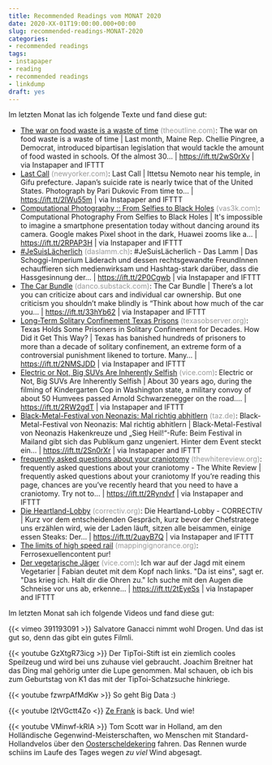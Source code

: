 ```yaml
---
title: Recommended Readings vom MONAT 2020
date: 2020-XX-01T19:00:00.000+00:00
slug: recommended-readings-MONAT-2020
categories:
- recommended readings
tags:
- instapaper
- reading
- recommended readings
- linkdump
draft: yes
---
```


Im letzten Monat las ich folgende Texte und fand diese gut:

- [The war on food waste is a waste of time](https://theoutline.com/post/8739/food-waste-fight-waste-of-time) <span style="color: #999999;">(theoutline.com)</span>: The war on food waste is a waste of time | Last month, Maine Rep. Chellie Pingree, a Democrat, introduced bipartisan legislation that would tackle the amount of food wasted in schools. Of the almost 30… | https://ift.tt/2wS0rXv | via Instapaper and IFTTT
- [Last Call](https://www.newyorker.com/magazine/2013/06/24/last-call-3) <span style="color: #999999;">(newyorker.com)</span>: Last Call | Ittetsu Nemoto near his temple, in Gifu prefecture. Japan’s suicide rate is nearly twice that of the United States. Photograph by Pari Dukovic From time to… | https://ift.tt/2lWu55m | via Instapaper and IFTTT
- [Computational Photography :: From Selfies to Black Holes](https://vas3k.com/blog/computational_photography/) <span style="color: #999999;">(vas3k.com)</span>: Computational Photography From Selfies to Black Holes | It's impossible to imagine a smartphone presentation today without dancing around its camera. Google makes Pixel shoot in the dark, Huawei zooms like a… | https://ift.tt/2RPAP3H | via Instapaper and IFTTT
- [#JeSuisLächerlich](https://daslamm.ch/jesuislaecherlich/) <span style="color: #999999;">(daslamm.ch)</span>: #JeSuisLächerlich - Das Lamm | Das Schoggi-Imperium Läderach und dessen rechtsgewandte FreundInnen echauffieren sich medienwirksam und Hashtag-stark darüber, dass die Hassgesinnung der… | https://ift.tt/2P0Cgwb | via Instapaper and IFTTT
- [The Car Bundle](https://danco.substack.com/p/the-car-bundle) <span style="color: #999999;">(danco.substack.com)</span>: The Car Bundle | There’s a lot you can criticize about cars and individual car ownership. But one criticism you shouldn’t make blindly is “Think about how much of the car you… | https://ift.tt/33hYb62 | via Instapaper and IFTTT
- [Long-Term Solitary Confinement Texas Prisons](https://www.texasobserver.org/solitary-confinement-texas/) <span style="color: #999999;">(texasobserver.org)</span>: Texas Holds Some Prisoners in Solitary Confinement for Decades. How Did it Get This Way? | Texas has banished hundreds of prisoners to more than a decade of solitary confinement, an extreme form of a controversial punishment likened to torture. Many… | https://ift.tt/2NMSJDD | via Instapaper and IFTTT
- [Electric or Not, Big SUVs Are Inherently Selfish](https://www.vice.com/en_us/article/m7q7eb/electric-or-not-big-suvs-are-inherently-selfish) <span style="color: #999999;">(vice.com)</span>: Electric or Not, Big SUVs Are Inherently Selfish | About 30 years ago, during the filming of Kindergarten Cop in Washington state, a military convoy of about 50 Humvees passed Arnold Schwarzenegger on the road.… | https://ift.tt/2RW2gdT | via Instapaper and IFTTT
- [Black-Metal-Festival von Neonazis: Mal richtig abhitlern](https://taz.de/Black-Metal-Festival-von-Neonazis/!5586270/) <span style="color: #999999;">(taz.de)</span>: Black-Metal-Festival von Neonazis: Mal richtig abhitlern | Black-Metal-Festival von Neonazis Hakenkreuze und „Sieg Heil!“-Rufe: Beim Festival in Mailand gibt sich das Publikum ganz ungeniert. Hinter dem Event steckt ein… | https://ift.tt/2Sn0rXr | via Instapaper and IFTTT
- [frequently asked questions about your craniotomy](https://www.thewhitereview.org/fiction/frequently-asked-questions-craniotomy/) <span style="color: #999999;">(thewhitereview.org)</span>: frequently asked questions about your craniotomy - The White Review | frequently asked questions about your craniotomy If you’re reading this page, chances are you’ve recently heard that you need to have a craniotomy. Try not to… | https://ift.tt/2Ryndvf | via Instapaper and IFTTT
- [Die Heartland-Lobby](https://correctiv.org/top-stories/2020/02/04/die-heartland-lobby/) <span style="color: #999999;">(correctiv.org)</span>: Die Heartland-Lobby - CORRECTIV | Kurz vor dem entscheidenden Gespräch, kurz bevor der Chefstratege uns erzählen wird, wie der Laden läuft, sitzen alle beisammen, einige essen Steaks: Der… | https://ift.tt/2uayB7Q | via Instapaper and IFTTT
- [The limits of high speed rail](https://mappingignorance.org/2020/01/22/the-limits-of-high-speed-rail/) <span style="color: #999999;">(mappingignorance.org)</span>: Ferrosexuellencontent pur!
- [Der vegetarische Jäger](https://www.vice.com/de/article/akwee4/ethisch-jagen-reh-schiessen-mit-vegetarier) <span style="color: #999999;">(vice.com)</span>: Ich war auf der Jagd mit einem Vegetarier | Fabian deutet mit dem Kopf nach links. "Da ist eins", sagt er. "Das krieg ich. Halt dir die Ohren zu." Ich suche mit den Augen die Schneise vor uns ab, erkenne… | https://ift.tt/2tEyeSs | via Instapaper and IFTTT

Im letzten Monat sah ich folgende Videos und fand diese gut:

{{< vimeo 391193091 >}}
Salvatore Ganacci nimmt wohl Drogen. Und das ist gut so, denn das gibt ein gutes Filmli.

{{< youtube GzXtgR73icg >}}
Der TipToi-Stift ist ein ziemlich cooles Speilzeug und wird bei uns zuhause viel gebraucht. Joachim Breitner hat das Ding mal gehörig unter die Lupe genommen. Mal schauen, ob ich bis zum Geburtstag von K1 das mit der TipToi-Schatzsuche hinkriege.

{{< youtube fzwrpAfMdKw >}}
So geht Big Data :)

{{< youtube l2tVGctt4Zo <}}
[Ze Frank](https://en.wikipedia.org/wiki/Ze_Frank) is back. Und wie!

{{< youtube VMinwf-kRlA >}}
Tom Scott war in Holland, am den Holländische Gegenwind-Meisterschaften, wo Menschen mit Standard-Hollandvelos über den [Oosterscheldekering](https://en.wikipedia.org/wiki/Oosterscheldekering) fahren. Das Rennen wurde schiins im Laufe des Tages wegen *zu viel* Wind abgesagt.
